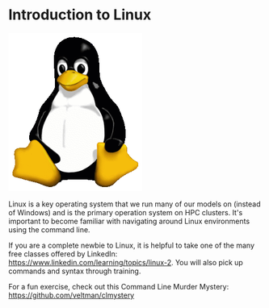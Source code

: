 # Introduction to Linux

![](Tux.png)

Linux is a key operating system that we run many of our models on (instead of Windows) and is the primary operation system on HPC clusters. It's important to become familiar with navigating around Linux environments using the command line. 

If you are a complete newbie to Linux, it is helpful to take one of the many free classes offered by LinkedIn: https://www.linkedin.com/learning/topics/linux-2. You will also pick up commands and syntax through training. 

For a fun exercise, check out this Command Line Murder Mystery: https://github.com/veltman/clmystery


